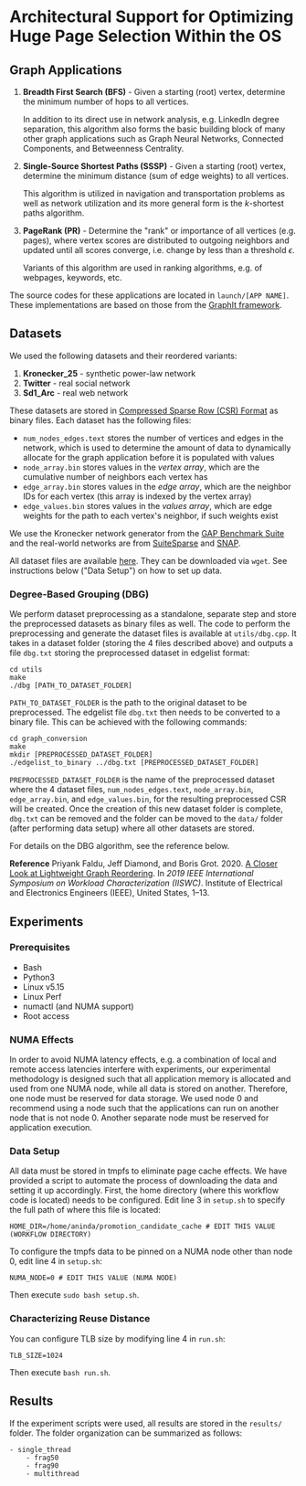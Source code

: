 # Architectural Support for Optimizing Huge Page Selection Within the OS

## Graph Applications

 1. **Breadth First Search (BFS)** - Given a starting (root) vertex, determine the minimum number of hops to all vertices. 

	In addition to its direct use in network analysis, e.g. LinkedIn degree separation, this algorithm also forms the basic building block of many other graph applications such as Graph Neural Networks, Connected Components, and Betweenness Centrality.
 2. **Single-Source Shortest Paths (SSSP)** - Given a starting (root) vertex, determine the minimum distance (sum of edge weights) to all vertices. 

	This algorithm is utilized in navigation and transportation problems as well as network utilization and its more general form is the $k$-shortest paths algorithm. 
 3. **PageRank (PR)** - Determine the "rank" or importance of all vertices (e.g. pages), where vertex scores are distributed to outgoing neighbors and updated until all scores converge, i.e. change by less than a threshold $\epsilon$. 

	Variants of this algorithm are used in ranking algorithms, e.g. of webpages, keywords, etc. 

The source codes for these applications are located in `launch/[APP NAME]`. These implementations are based on those from the [GraphIt framework](https://graphit-lang.org/).

## Datasets
We used the following datasets and their reordered variants:
1. **Kronecker_25** - synthetic power-law network
2. **Twitter** - real social network
3. **Sd1_Arc** - real web network

These datasets are stored in [Compressed Sparse Row (CSR) Format](https://en.wikipedia.org/wiki/Sparse_matrix) as binary files. Each dataset has the following files:

 - `num_nodes_edges.text` stores the number of vertices and edges in the network, which is used to determine the amount of data to dynamically allocate for the graph application before it is populated with values
 - `node_array.bin` stores values in the *vertex array*, which are the cumulative number of neighbors each vertex has
 - `edge_array.bin` stores values in the *edge array*, which are the neighbor IDs for each vertex (this array is indexed by the vertex array) 
 - `edge_values.bin` stores values in the *values array*, which are edge weights for the path to each vertex's neighbor, if such weights exist

We use the Kronecker network generator from the [GAP Benchmark Suite](http://gap.cs.berkeley.edu/benchmark.html) and the real-world networks are from [SuiteSparse](https://sparse.tamu.edu/) and [SNAP](http://snap.stanford.edu/).

All dataset files are available [here](https://decades.cs.princeton.edu/datasets/big/). They can be downloaded via `wget`. See instructions below ("Data Setup") on how to set up data. 

### Degree-Based Grouping (DBG)

We perform dataset preprocessing as a standalone, separate step and store the preprocessed datasets as binary files as well. The code to perform the preprocessing and generate the dataset files is available at `utils/dbg.cpp`. It takes in a dataset folder (storing the 4 files described above) and outputs a file `dbg.txt` storing the preprocessed dataset in edgelist format:

    cd utils
    make
    ./dbg [PATH_TO_DATASET_FOLDER]

`PATH_TO_DATASET_FOLDER` is the path to the original dataset to be preprocessed. The edgelist file `dbg.txt` then needs to be converted to a binary file. This can be achieved with the following commands:

    cd graph_conversion
    make
    mkdir [PREPROCESSED_DATASET_FOLDER]
    ./edgelist_to_binary ../dbg.txt [PREPROCESSED_DATASET_FOLDER]

`PREPROCESSED_DATASET_FOLDER` is the name of the preprocessed dataset where the 4 dataset files, `num_nodes_edges.text`, `node_array.bin`, `edge_array.bin`, and `edge_values.bin`, for the resulting preprocessed CSR will be created. Once the creation of this new dataset folder is complete, `dbg.txt` can be removed and the folder can be moved to the `data/` folder (after performing data setup) where all other datasets are stored.

For details on the DBG algorithm, see the reference below.

**Reference**
Priyank Faldu, Jeff Diamond, and Boris Grot. 2020. [A Closer Look at Lightweight Graph Reordering](https://faldupriyank.com/papers/DBG_IISWC19.pdf). In *2019 IEEE International Symposium on Workload Characterization (IISWC)*. Institute of Electrical and Electronics Engineers (IEEE), United States, 1–13. 

## Experiments

### Prerequisites
 - Bash
 - Python3
 - Linux v5.15
 - Linux Perf
 - numactl (and NUMA support)
 - Root access

### NUMA Effects

In order to avoid NUMA latency effects, e.g. a combination of local and remote access latencies interfere with experiments, our experimental methodology is designed such that all application memory is allocated and used from one NUMA node, while all data is stored on another. Therefore, one node must be reserved for data storage. We used node 0 and  recommend using a node such that the applications can run on another node that is not node 0. Another separate node must be reserved for application execution.

### Data Setup

All data must be stored in tmpfs to eliminate page cache effects. We have provided a script to automate the process of downloading the data and setting it up accordingly. First, the home directory (where this workflow code is located) needs to be configured. Edit line 3 in `setup.sh` to specify the full path of where this file is located:

    HOME_DIR=/home/aninda/promotion_candidate_cache # EDIT THIS VALUE (WORKFLOW DIRECTORY)

To configure the tmpfs data to be pinned on a NUMA node other than node 0, edit line 4 in `setup.sh`:

    NUMA_NODE=0 # EDIT THIS VALUE (NUMA NODE) 

Then execute `sudo bash setup.sh`.

### Characterizing Reuse Distance

You can configure TLB size by modifying line 4 in `run.sh`:

    TLB_SIZE=1024

Then execute `bash run.sh`. 

## Results

If the experiment scripts were used, all results are stored in the `results/` folder. The folder organization can be summarized as follows:

	- single_thread
     	- frag50
      	- frag90
       	- multithread
